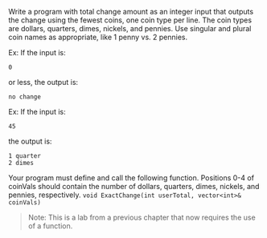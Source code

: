 Write a program with total change amount as an integer input that outputs the change using the fewest coins, one coin type per line. The coin types are dollars, quarters, dimes, nickels, and pennies. Use singular and plural coin names as appropriate, like 1 penny vs. 2 pennies.

Ex: If the input is:

```
0
```
or less, the output is:

```
no change
```
Ex: If the input is:

```
45
```
the output is:

```
1 quarter
2 dimes
```
Your program must define and call the following function. Positions 0-4 of coinVals should contain the number of dollars, quarters, dimes, nickels, and pennies, respectively.
`void ExactChange(int userTotal, vector<int>& coinVals)`

> Note: This is a lab from a previous chapter that now requires the use of a function.
